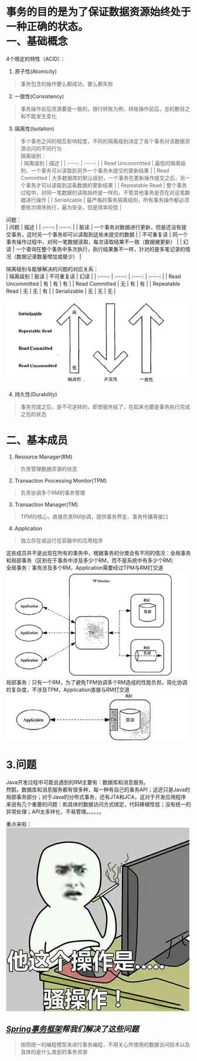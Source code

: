 事务的目的是为了保证数据资源始终处于一种正确的状态。  
一、基础概念  
=  
4个限定的特性（ACID）：  
1. 原子性(Atomicity)  
>事务包含的操作要么都成功，要么都失败  

2. 一致性(Consistency)  
>事务操作前后资源要是一致的，银行转账为例，转账操作前后，总的数目之和不能发生变化  


3. 隔离性(Isolation)  
>多个事务之间的相互影响程度，不同的隔离级别决定了各个事务对该数据资源访问的不同行为  
隔离级别：  
| 隔离级别 | 描述 |
|  :----: |  :----: |
| Read Uncommitted | 最低的隔离级别，一个事务可以读取到另外一个事务未提交的更新结果 |
| Read Committed | 大多数据库的默认级别，一个事务在更新操作提交之后，另一个事务才可以读取到这条数据的更新结果 |
| Repeatable Read | 整个事务过程中，对同一笔数据的读取始终是一样的，不管其他事务是否在对这笔数据进行操作 |
| Serializable | 最严格的事务隔离级别，所有事务操作都必须要依次顺序执行，最为安全，但是效率较低 |

问题：  
| 问题 | 描述 |
|  :----: |  :----: |
| 脏读 | 一个事务对数据进行更新，但是还没有提交事务，这时另一个事务却可以读取到这些未提交的数据 |
| 不可重复读 | 同一个事务操作过程中，对同一笔数据读取，每次读取结果不一致（数据被更新） |
| 幻读 | 一个查询在整个事务中多次执行，执行结果集不一样，针对的是多笔记录的情况（数据记录数量增加或极少） |  

隔离级别与能够解决的问题的对应关系：  
| 隔离级别 | 脏读 | 不可重复读 | 幻读 |
|  :----: |  :----: | :----: | :----: |
| Read Uncommitted | 有 | 有 | 有 |
| Read Committed | 无 | 有 | 有 |
| Repeatable Read | 无 | 无 | 有 |
| Serializable | 无 | 无 | 无 |

![隔离级别](../../../../image/spring/事务隔离级别.png)  

4. 持久性(Durability)  
>事务完成之后，是不可逆转的，即使服务挂了，在起来也要是事务执行完成之后的状态  


二、基本成员  
=  
1. Resource Manager(RM)  
>负责管理数据资源的状态  

2. Transaction Processing Monitor(TPM)  
>负责协调多个RM的事务管理  

3. Transaction Manager(TM)  
>TPM的核心，直接负责RM协调，提供事务界定、事务传播等接口  

4. Application  
>独立存在或运行在容器中的应用程序  

这些成员并不是出现在所有的事务中，根据事务的分类会有不同的情况：全局事务和局部事务（区别在于事务中涉及多少个RM，而不是系统中有多少个RM）  
全局事务：事务涉及多个RM，Application需要经过TPM与RM打交道   
![全局事务](../../../../image/spring/全局事务.png)  
局部事务：只有一个RM，为了避免TPM协调多个RM造成的性能负担，简化协调的复杂度，不涉及TPM，Application直接与RM打交道
![局部事务](../../../../image/spring/局部事务.png)    


3.问题  
=  
Java开发过程中可能会遇到的RM主要有：数据库和消息服务。  
然鹅，数据库和消息服务都有很多种，每一种有自己的事务API；这还只是Java的局部事务部分；对于Java的分布式事务，还有JTA和JCA，这对于开发应用程序来说有几个重要的问题：和具体的数据访问方式绑定，代码移植性低；没有统一的异常处理；API太多样化，不易管理。。。。。。   

重点来啦：  
![](../../../../image/emoji/amazingAction.jpg)  

***[Spring事务框架](./Spring事务框架.md)帮我们解决了这些问题***  
-   
>按照统一的编程模型来进行事务编程，不用关心所使用的数据访问技术以及具体的是什么类型的事务资源